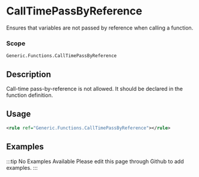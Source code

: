 # CallTimePassByReference

Ensures that variables are not passed by reference when calling a function.

### Scope

`Generic.Functions.CallTimePassByReference`

## Description

Call-time pass-by-reference is not allowed. It should be declared in the function definition.

## Usage

```xml
<rule ref="Generic.Functions.CallTimePassByReference"></rule>
```

## Examples

:::tip No Examples Available
Please edit this page through Github to add examples.
:::